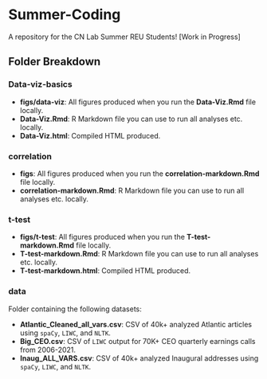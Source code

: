 # Summer-Coding
A repository for the CN Lab Summer REU Students! [Work in Progress] 

## Folder Breakdown 

### Data-viz-basics

- **figs/data-viz**: All figures produced when you run the **Data-Viz.Rmd** file locally.
- **Data-Viz.Rmd**: R Markdown file you can use to run all analyses etc. locally. 
- **Data-Viz.html**: Compiled HTML produced.

### correlation 

- **figs**: All figures produced when you run the **correlation-markdown.Rmd** file locally.
- **correlation-markdown.Rmd**: R Markdown file you can use to run all analyses etc. locally. 

### t-test

- **figs/t-test**: All figures produced when you run the **T-test-markdown.Rmd** file locally.
- **T-test-markdown.Rmd**: R Markdown file you can use to run all analyses etc. locally. 
- **T-test-markdown.html**: Compiled HTML produced.

### data

Folder containing the following datasets:

- **Atlantic_Cleaned_all_vars.csv**: CSV of 40k+ analyzed Atlantic articles using `spaCy`, `LIWC`, and `NLTK`.
- **Big_CEO.csv**: CSV of `LIWC` output for 70K+ CEO quarterly earnings calls from 2006-2021. 
- **Inaug_ALL_VARS.csv**: CSV of 40k+ analyzed Inaugural addresses using `spaCy`, `LIWC`, and `NLTK`.